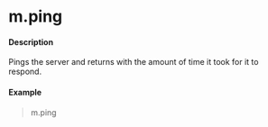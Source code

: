 # m.ping

#### Description

Pings the server and returns with the amount of time it took for it to respond.

#### Example

> m.ping
